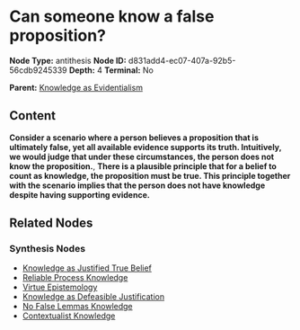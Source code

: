 # Can someone know a false proposition?

**Node Type:** antithesis
**Node ID:** d831add4-ec07-407a-92b5-56cdb9245339
**Depth:** 4
**Terminal:** No

**Parent:** [Knowledge as Evidentialism](knowledge-as-evidentialism-synthesis-45a86c68-1620-4ef4-bbf7-10d7772a0bfe.md)

## Content

**Consider a scenario where a person believes a proposition that is ultimately false, yet all available evidence supports its truth. Intuitively, we would judge that under these circumstances, the person does not know the proposition.**, **There is a plausible principle that for a belief to count as knowledge, the proposition must be true. This principle together with the scenario implies that the person does not have knowledge despite having supporting evidence.**

## Related Nodes

### Synthesis Nodes

- [Knowledge as Justified True Belief](knowledge-as-justified-true-belief-synthesis-98e598cf-e983-411b-a2d4-c4d1db0c7b36.md)
- [Reliable Process Knowledge](reliable-process-knowledge-synthesis-017e7ce1-d8ef-42df-98df-1928f0a77da1.md)
- [Virtue Epistemology](virtue-epistemology-synthesis-d4b01cc4-a664-406d-89f9-93ec29dd2fc5.md)
- [Knowledge as Defeasible Justification](knowledge-as-defeasible-justification-synthesis-5e098e50-59f4-42de-855f-9ab4a733fae4.md)
- [No False Lemmas Knowledge](no-false-lemmas-knowledge-synthesis-e560c468-452c-42ca-af67-c90d017bc5b0.md)
- [Contextualist Knowledge](contextualist-knowledge-synthesis-a4ab19e0-bc30-446d-bb7c-429d0702ee55.md)
